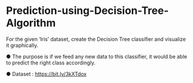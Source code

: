 # Prediction-using-Decision-Tree-Algorithm

For the given ‘Iris’ dataset, create the Decision Tree classifier and visualize it graphically.

● The purpose is if we feed any new data to this classifier, it would be able to predict the right class accordingly. 

● Dataset : https://bit.ly/3kXTdox
